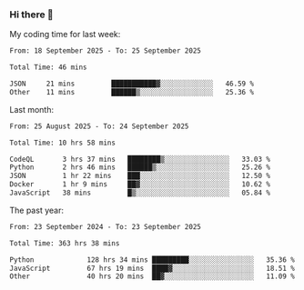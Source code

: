 ### Hi there 👋

My coding time for last week:

<!--START_SECTION:week-->

```txt
From: 18 September 2025 - To: 25 September 2025

Total Time: 46 mins

JSON     21 mins         ███████████▓░░░░░░░░░░░░░   46.59 %
Other    11 mins         ██████▒░░░░░░░░░░░░░░░░░░   25.36 %
```

<!--END_SECTION:week-->

Last month:

<!--START_SECTION:month-->

```txt
From: 25 August 2025 - To: 24 September 2025

Total Time: 10 hrs 58 mins

CodeQL       3 hrs 37 mins   ████████▒░░░░░░░░░░░░░░░░   33.03 %
Python       2 hrs 46 mins   ██████▒░░░░░░░░░░░░░░░░░░   25.26 %
JSON         1 hr 22 mins    ███░░░░░░░░░░░░░░░░░░░░░░   12.50 %
Docker       1 hr 9 mins     ██▓░░░░░░░░░░░░░░░░░░░░░░   10.62 %
JavaScript   38 mins         █▒░░░░░░░░░░░░░░░░░░░░░░░   05.84 %
```

<!--END_SECTION:month-->

The past year:

<!--START_SECTION:year-->

```txt
From: 23 September 2024 - To: 23 September 2025

Total Time: 363 hrs 38 mins

Python             128 hrs 34 mins █████████░░░░░░░░░░░░░░░░   35.36 %
JavaScript         67 hrs 19 mins  ████▓░░░░░░░░░░░░░░░░░░░░   18.51 %
Other              40 hrs 20 mins  ██▓░░░░░░░░░░░░░░░░░░░░░░   11.09 %
```

<!--END_SECTION:year-->
